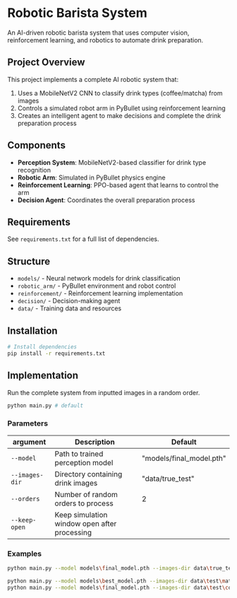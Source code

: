 # Robotic Barista System

An AI-driven robotic barista system that uses computer vision, reinforcement learning, and robotics to automate drink preparation.

## Project Overview

This project implements a complete AI robotic system that:
1. Uses a MobileNetV2 CNN to classify drink types (coffee/matcha) from images
2. Controls a simulated robot arm in PyBullet using reinforcement learning
3. Creates an intelligent agent to make decisions and complete the drink preparation process

## Components

- **Perception System**: MobileNetV2-based classifier for drink type recognition
- **Robotic Arm**: Simulated in PyBullet physics engine
- **Reinforcement Learning**: PPO-based agent that learns to control the arm
- **Decision Agent**: Coordinates the overall preparation process

## Requirements

See `requirements.txt` for a full list of dependencies.

## Structure

- `models/` - Neural network models for drink classification
- `robotic_arm/` - PyBullet environment and robot control
- `reinforcement/` - Reinforcement learning implementation
- `decision/` - Decision-making agent
- `data/` - Training data and resources

## Installation

```bash
# Install dependencies
pip install -r requirements.txt
```

## Implementation

Run the complete system from inputted images in a random order.

```bash
python main.py # default
```

### Parameters

| argument | Description | Default |
| ----- | ----- | ----- |
| `--model` | Path to trained perception model | "models/final_model.pth" |
| `--images-dir` | Directory containing drink images | "data/true_test" |
| `--orders` | Number of random orders to process | 2 |
| `--keep-open` | Keep simulation window open after processing | |

### Examples

```bash
python main.py --model models\final_model.pth --images-dir data\true_test --orders 2 --keep-open

python main.py --model models\best_model.pth --images-dir data\test\matcha --orders 3
python main.py --model models\final_model.pth --images-dir data\test\coffee --orders 4
```
